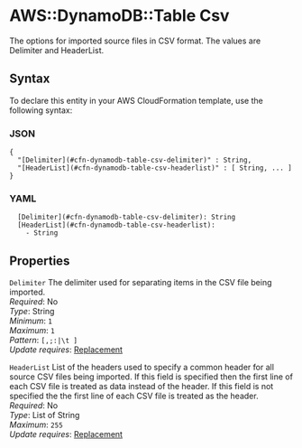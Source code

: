 # AWS::DynamoDB::Table Csv<a name="aws-properties-dynamodb-table-csv"></a>

The options for imported source files in CSV format\. The values are Delimiter and HeaderList\.

## Syntax<a name="aws-properties-dynamodb-table-csv-syntax"></a>

To declare this entity in your AWS CloudFormation template, use the following syntax:

### JSON<a name="aws-properties-dynamodb-table-csv-syntax.json"></a>

```
{
  "[Delimiter](#cfn-dynamodb-table-csv-delimiter)" : String,
  "[HeaderList](#cfn-dynamodb-table-csv-headerlist)" : [ String, ... ]
}
```

### YAML<a name="aws-properties-dynamodb-table-csv-syntax.yaml"></a>

```
  [Delimiter](#cfn-dynamodb-table-csv-delimiter): String
  [HeaderList](#cfn-dynamodb-table-csv-headerlist):
    - String
```

## Properties<a name="aws-properties-dynamodb-table-csv-properties"></a>

`Delimiter` <a name="cfn-dynamodb-table-csv-delimiter"></a>
The delimiter used for separating items in the CSV file being imported\.  
_Required_: No  
_Type_: String  
_Minimum_: `1`  
_Maximum_: `1`  
_Pattern_: `[,;:|\t ]`  
_Update requires_: [Replacement](https://docs.aws.amazon.com/AWSCloudFormation/latest/UserGuide/using-cfn-updating-stacks-update-behaviors.html#update-replacement)

`HeaderList` <a name="cfn-dynamodb-table-csv-headerlist"></a>
List of the headers used to specify a common header for all source CSV files being imported\. If this field is specified then the first line of each CSV file is treated as data instead of the header\. If this field is not specified the the first line of each CSV file is treated as the header\.  
_Required_: No  
_Type_: List of String  
_Maximum_: `255`  
_Update requires_: [Replacement](https://docs.aws.amazon.com/AWSCloudFormation/latest/UserGuide/using-cfn-updating-stacks-update-behaviors.html#update-replacement)
